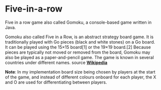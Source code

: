 # Five-in-a-row

Five in a row game also called Gomoku, a console-based game written in Java.

Gomoku also called Five in a Row, is an abstract strategy board game. It is traditionally played with Go pieces (black and white stones) on a Go board. It can be played using the 15×15 board[1] or the 19×19 board.[2] Because pieces are typically not moved or removed from the board, Gomoku may also be played as a paper-and-pencil game. The game is known in several countries under different names.
source [**Wikipedia**](https://en.wikipedia.org/wiki/Gomoku)

**Note**:
In my implementation board size being chosen by players at the start of the game, and instead of different colours onboard for each player, the X and O are used for differentiating between players.

